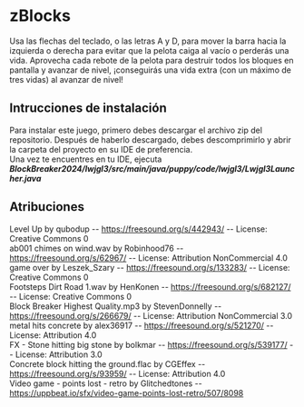 # zBlocks
Usa las flechas del teclado, o las letras A y D, para mover la barra hacia la izquierda o derecha para evitar que la pelota caiga al vacío o perderás una vida. Aprovecha cada rebote de la pelota para destruir todos los bloques en pantalla y avanzar de nivel, ¡conseguirás una vida extra (con un máximo de tres vidas) al avanzar de nivel!
<br>
## Intrucciones de instalación
Para instalar este juego, primero debes descargar el archivo zip del repositorio. Después de haberlo descargado, debes descomprimirlo y abrir la carpeta del proyecto en su IDE de preferencia.
<br>
Una vez te encuentres en tu IDE, ejecuta <b><i>BlockBreaker2024/lwjgl3/src/main/java/puppy/code/lwjgl3/Lwjgl3Launcher.java</i></b>
<br>
## Atribuciones
Level Up by qubodup -- https://freesound.org/s/442943/ -- License: Creative Commons 0 <br>
ab001 chimes on wind.wav by Robinhood76 -- https://freesound.org/s/62967/ -- License: Attribution NonCommercial 4.0 <br>
game over by Leszek_Szary -- https://freesound.org/s/133283/ -- License: Creative Commons 0 <br>
Footsteps Dirt Road 1.wav by HenKonen -- https://freesound.org/s/682127/ -- License: Creative Commons 0 <br>
Block Breaker Highest Quality.mp3 by StevenDonnelly -- https://freesound.org/s/266679/ -- License: Attribution NonCommercial 3.0 <br>
metal hits concrete by alex36917 -- https://freesound.org/s/521270/ -- License: Attribution 4.0 <br>
FX - Stone hitting big stone by bolkmar -- https://freesound.org/s/539177/ -- License: Attribution 3.0 <br>
Concrete block hitting the ground.flac by CGEffex -- https://freesound.org/s/93959/ -- License: Attribution 4.0 <br>
Video game - points lost - retro by Glitchedtones -- https://uppbeat.io/sfx/video-game-points-lost-retro/507/8098 <br>
